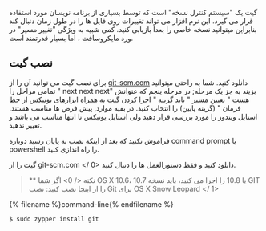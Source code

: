 گیت یک "سیستم کنترل نسخه" است که توسط بسیاری از برنامه نویسان مورد استفاده قرار می گیرد. این نرم افزار می تواند تغییرات روی فایل ها را در طول زمان دنبال کند بنابراین میتوانید نسخه خاصی را بعدا بازیابی کنید. کمی شبیه به ویژگی "تغییر مسیر" در ورد مایکروسافت ، اما بسیار قدرتمند است.

## نصب گیت

<!--sec data-title="Installing Git: Windows" data-id="git_install_windows"
data-collapse=true ces-->

برای نصب گیت می توانید آن را از [git-scm.com](https://git-scm.com/) دانلود کنید. شما به راحتی میتوانید تمامی مراحل را " next next next" بزیند به جز یک مرحله; در مرحله پنجم که عنوانش هست " تعیین مسیر " باید گزینه " اجرا کردن گیت به همراه ابزارهای یونیکس از خط فرمان " (گزینه پایین) را انتخاب کنید. در بقیه موارد, پیش فرض ها مناسب هستند. استایل ویندوز را مورد بررسی قرار دهید ولی استایل یونیکس تا انتها مناسب می باشد و تغییر ندهید.

فراموش نکنید که بعد از اینکه نصب به پایان رسید دوباره command prompt یا powershell را راه اندازی کنید. <!--endsec-->

<!--sec data-title="Installing Git: OS X" data-id="git_install_OSX"
data-collapse=true ces-->

گیت را از  git-scm.com </ 0> دانلود کنید و فقط دستورالعمل ها را دنبال کنید.</p> 

> ** نکته </ 0> اگر شما OS X 10.6، 10.7 یا 10.8 را اجرا می کنید، باید نسخه GIT را از اینجا نصب کنید:  نصب Git برای OS X Snow Leopard </ 1></p> </blockquote> <!--endsec-->
> 
> <!--sec data-title="Installing Git: Debian or Ubuntu" data-id="git_install_debian_ubuntu"
data-collapse=true ces-->
> 
> {% filename %}command-line{% endfilename %}
> 
> ```bash
$ sudo apt-get install git
```

<!--endsec-->

<!--sec data-title="Installing Git: Fedora" data-id="git_install_fedora"
data-collapse=true ces-->

{% filename %}command-line{% endfilename %}

```bash
$ sudo dnf install git
```

<!--endsec-->

<!--sec data-title="Installing Git: openSUSE" data-id="git_install_openSUSE"
data-collapse=true ces-->

{% filename %}command-line{% endfilename %}

```bash
$ sudo zypper install git
```

<!--endsec-->